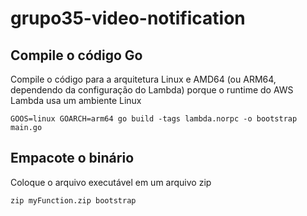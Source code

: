 # grupo35-video-notification

## Compile o código Go
Compile o código para a arquitetura Linux e AMD64 (ou ARM64, dependendo da configuração do Lambda) porque o runtime do AWS Lambda usa um ambiente Linux

```ssh
GOOS=linux GOARCH=arm64 go build -tags lambda.norpc -o bootstrap main.go
```

## Empacote o binário
Coloque o arquivo executável em um arquivo zip
```ssh
zip myFunction.zip bootstrap
```